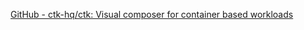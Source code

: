 
[GitHub - ctk-hq/ctk: Visual composer for container based workloads](https://github.com/ctk-hq/ctk)
